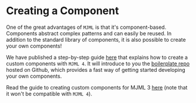 # Creating a Component

One of the great advantages of `MJML` is that it's component-based. Components abstract complex patterns and can easily be reused. In addition to the standard library of components, it is also possible to create your own components!

We have published a step-by-step guide [here](https://medium.com/mjml-making-responsive-email-easy/tutorial-creating-your-own-component-with-mjml-4-1c0e84e97b36) that explains how to create a custom components with `MJML 4`. It will introduce to you the [boilerplate repo](https://github.com/mjmlio/mjml-component-boilerplate) hosted on Github, which provides a fast way of getting started developing your own components.

Read the guide to creating custom components for MJML 3 [here](https://medium.com/mjml-making-responsive-email-easy/tutorial-creating-your-own-mjml-component-d3a236ab7093#.pz0ebb537) (note that it won't be compatible with `MJML 4`).
